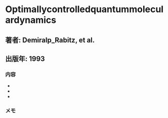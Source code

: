 # Optimallycontrolledquantummoleculardynamics

## 著者: Demiralp_Rabitz, et al.
## 出版年: 1993

### 内容
- 
- 
- 

### メモ
